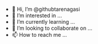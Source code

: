 - 👋 Hi, I’m @githubtarenagasi
- 👀 I’m interested in ...
- 🌱 I’m currently learning ...
- 💞️ I’m looking to collaborate on ...
- 📫 How to reach me ...

<!---
githubtarenagasi/githubtarenagasi is a ✨ special ✨ repository because its `README.md` (this file) appears on your GitHub profile.
You can click the Preview link to take a look at your changes.
--->
